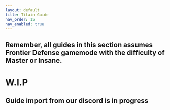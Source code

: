 ```yaml
---
layout: default
title: Titain Guide
nav_order: 15
nav_enabled: true
---
```


## Remember, all guides in this section assumes Frontier Defense gamemode with the difficulty of Master or Insane.

# W.I.P

## Guide import from our discord is in progress